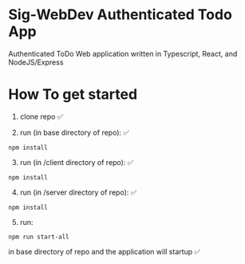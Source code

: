 # Sig-WebDev Authenticated Todo App
Authenticated ToDo Web application written in Typescript, React, and NodeJS/Express

# How To get started
1. clone repo :white_check_mark:

2. run (in base directory of repo): :white_check_mark:
```
npm install 
```


3. run (in /client directory of repo): :white_check_mark:
```
npm install
```


4. run (in /server directory of repo): :white_check_mark: 
```
npm install
```


5. run:
```
npm run start-all
```
in base directory of repo and the application will startup :white_check_mark:
